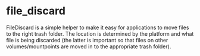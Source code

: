 file_discard
============

FileDiscard is a simple helper to make it easy for applications to move files to the right trash folder. The location is determined by the platform and what file is being discarded (the latter is important so that files on other volumes/mountpoints are moved in to the appropriate trash folder).
